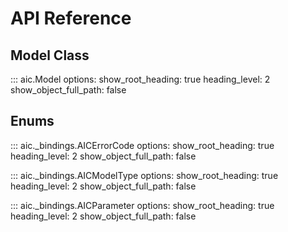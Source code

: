 # API Reference

## Model Class

::: aic.Model
    options:
      show_root_heading: true
      heading_level: 2
      show_object_full_path: false

## Enums

::: aic._bindings.AICErrorCode
    options:
      show_root_heading: true
      heading_level: 2
      show_object_full_path: false

::: aic._bindings.AICModelType
    options:
      show_root_heading: true
      heading_level: 2
      show_object_full_path: false

::: aic._bindings.AICParameter
    options:
      show_root_heading: true
      heading_level: 2
      show_object_full_path: false